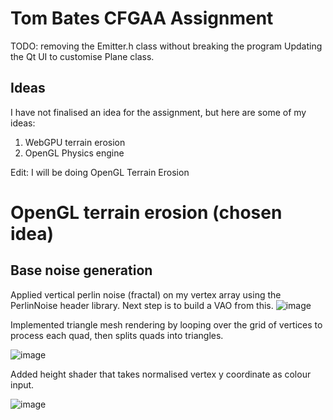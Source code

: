 # Tom Bates CFGAA Assignment
TODO: 
removing the Emitter.h class without breaking the program
Updating the Qt UI to customise Plane class.

## Ideas

I have not finalised an idea for the assignment, but here are some of my ideas:


1. WebGPU terrain erosion
2. OpenGL Physics engine

Edit: I will be doing OpenGL Terrain Erosion

# OpenGL terrain erosion (chosen idea)

## Base noise generation

Applied vertical perlin noise (fractal) on my vertex array using the PerlinNoise header library. Next step is to build a VAO from this.
![image](https://github.com/user-attachments/assets/c4078c79-37fa-4614-a425-e48d06364d7a)

Implemented triangle mesh rendering by looping over the grid of vertices to process each quad, then splits quads into triangles.

![image](https://github.com/user-attachments/assets/2b8ff2f1-6c0c-489e-90a9-5c6d2fc40d3d)

Added height shader that takes normalised vertex y coordinate as colour input.

![image](https://github.com/user-attachments/assets/a18b0b55-aa3d-4e60-bcf3-327040691784)
